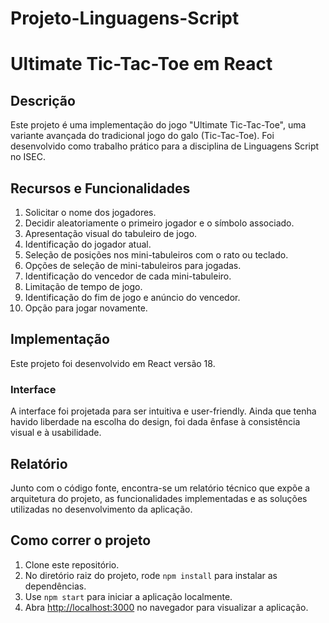 # Projeto-Linguagens-Script

# Ultimate Tic-Tac-Toe em React

## Descrição
Este projeto é uma implementação do jogo "Ultimate Tic-Tac-Toe", uma variante avançada do tradicional jogo do galo (Tic-Tac-Toe).
Foi desenvolvido como trabalho prático para a disciplina de Linguagens Script no ISEC.

## Recursos e Funcionalidades
1. Solicitar o nome dos jogadores.
2. Decidir aleatoriamente o primeiro jogador e o símbolo associado.
3. Apresentação visual do tabuleiro de jogo.
4. Identificação do jogador atual.
5. Seleção de posições nos mini-tabuleiros com o rato ou teclado.
6. Opções de seleção de mini-tabuleiros para jogadas.
7. Identificação do vencedor de cada mini-tabuleiro.
8. Limitação de tempo de jogo.
9. Identificação do fim de jogo e anúncio do vencedor.
10. Opção para jogar novamente.

## Implementação
Este projeto foi desenvolvido em React versão 18. 

### Interface
A interface foi projetada para ser intuitiva e user-friendly. Ainda que tenha havido liberdade na escolha do design, foi dada ênfase à consistência visual e à usabilidade.

## Relatório
Junto com o código fonte, encontra-se um relatório técnico que expõe a arquitetura do projeto, as funcionalidades implementadas e as soluções utilizadas no desenvolvimento da aplicação.

## Como correr o projeto
1. Clone este repositório.
2. No diretório raiz do projeto, rode `npm install` para instalar as dependências.
3. Use `npm start` para iniciar a aplicação localmente.
4. Abra [http://localhost:3000](http://localhost:3000) no navegador para visualizar a aplicação.
